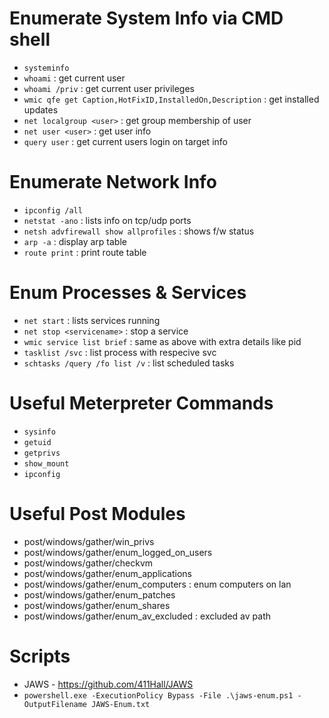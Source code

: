 # Enumerate System Info via CMD shell

- `systeminfo`
- `whoami` : get current user
- `whoami /priv` : get current user privileges
- `wmic qfe get Caption,HotFixID,InstalledOn,Description` : get installed updates
- `net localgroup <user>` : get group membership of user
- `net user <user>` : get user info
- `query user` : get current users login on target info

# Enumerate Network Info 
 
- `ipconfig /all`
- `netstat -ano` : lists info on tcp/udp ports	
- `netsh advfirewall show allprofiles` : shows f/w status
- `arp -a` : display arp table
- `route print` : print route table
	
# Enum Processes & Services 

- `net start` : lists services running
- `net stop <servicename>` : stop a service
- `wmic service list brief` : same as above with extra details like pid  
- `tasklist /svc` : list process with respecive svc
- `schtasks /query /fo list /v` : list scheduled tasks

# Useful Meterpreter Commands

- `sysinfo`
- `getuid`
- `getprivs`
- `show_mount`
- `ipconfig`

# Useful Post Modules

- post/windows/gather/win_privs
- post/windows/gather/enum_logged_on_users
- post/windows/gather/checkvm
- post/windows/gather/enum_applications
- post/windows/gather/enum_computers : enum computers on lan
- post/windows/gather/enum_patches
- post/windows/gather/enum_shares
- post/windows/gather/enum_av_excluded : excluded av path

# Scripts

- JAWS - https://github.com/411Hall/JAWS
- `powershell.exe -ExecutionPolicy Bypass -File .\jaws-enum.ps1 -OutputFilename JAWS-Enum.txt`
	
